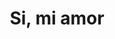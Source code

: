 ---
layout: peliculas
title: "Si, mi amor"
titulo_original: "Si, mi amor"
image_carousel: 'https://i.ibb.co/vhyJd5w/siamor-min.jpg'
image_banner: 'https://i.ibb.co/ckkSh2H/Si-mi-amor-1-696x449-min.jpg'
trailer: https://www.youtube.com/embed/xndq-4tOFoU
embed: https://www.youtube.com/embed/xndq-4tOFoU?autoplay=1&amp;rel=0&amp;hd=1&border=0&wmode=opaque&enablejsapi=1&modestbranding=1&controls=1&showinfo=0
description: Basada en el exitoso show del mismo nombre, esta película cuenta la historia de Beatriz y Guillermo, una pareja que convive hace 6 años. Guillermo debe demostrar su fidelidad cuando su pareja Beatriz termina la relación después de sospechar que él la engaña.
description_corta: Basada en el exitoso show del mismo nombre, esta película cuenta la historia de Beatriz y Guillermo, una pareja que convive hace 6 años. Guillermo debe demostrar su fidelidad cuando su…
duracion: '1h 40 min'
estrellas: '4'
idioma: 'Latino'
clasificacion: '+5'
category: 'peliculas'
nuevo: 'new_peliculas'
calidad: 'Full HD'
genero: Comedia, Romance
anio: '2020'
netflix: 'si'
reproductores_otros: ["https://gounlimited.to/embed-w27b2q419175.html","Latino","https://mstream.press/kfrkmqh7bya0","Latino","https://jawcloud.co/embed-6p3ty6kbc5uv.html","Latino"]
reproductores_fembed: ["https://feurl.com/v/3w6dyummjd2y6de","Latino","https://feurl.com/v/l7k30snnz8ng805","Latino"]
tags:
- Comedia
---